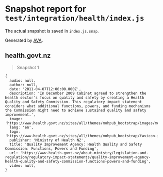 # Snapshot report for `test/integration/health/index.js`

The actual snapshot is saved in `index.js.snap`.

Generated by [AVA](https://avajs.dev).

## health.govt.nz

> Snapshot 1

    {
      audio: null,
      author: null,
      date: '2011-04-07T12:00:00.000Z',
      description: 'In December 2009 Cabinet agreed to strengthen the health sector’s focus on quality and safety by creating a Health Quality and Safety Commission. This regulatory impact statement considers what additional functions, powers, and funding mechanisms the Commission might need to achieve sustained quality and safety improvement.',
      image: 'https://www.health.govt.nz/sites/all/themes/mohpub_bootstrap/images/mohlogo.svg',
      lang: 'en',
      logo: 'https://www.health.govt.nz/sites/all/themes/mohpub_bootstrap/favicon.ico',
      publisher: 'Ministry of Health NZ',
      title: 'Quality Improvement Agency: Health Quality and Safety Commission: Functions, Powers and Funding',
      url: 'https://www.health.govt.nz/about-ministry/legislation-and-regulation/regulatory-impact-statements/quality-improvement-agency-health-quality-and-safety-commission-functions-powers-and-funding',
      video: null,
    }
